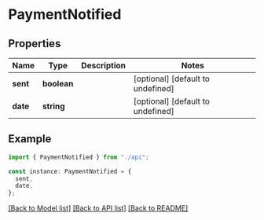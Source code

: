 # PaymentNotified

## Properties

| Name     | Type        | Description | Notes                             |
| -------- | ----------- | ----------- | --------------------------------- |
| **sent** | **boolean** |             | [optional] [default to undefined] |
| **date** | **string**  |             | [optional] [default to undefined] |

## Example

```typescript
import { PaymentNotified } from "./api";

const instance: PaymentNotified = {
  sent,
  date,
};
```

[[Back to Model list]](../README.md#documentation-for-models) [[Back to API list]](../README.md#documentation-for-api-endpoints) [[Back to README]](../README.md)
